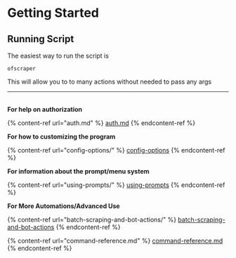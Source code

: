 # Getting Started

## Running Script

The easiest way to run the script is

```
ofscraper
```

This will allow you to to many actions without needed to pass any args

***

\
**For help on authorization**

{% content-ref url="auth.md" %}
[auth.md](auth.md)
{% endcontent-ref %}

**For how to customizing the program**

{% content-ref url="config-options/" %}
[config-options](config-options/)
{% endcontent-ref %}

**For information about the prompt/menu system**

{% content-ref url="using-prompts/" %}
[using-prompts](using-prompts/)
{% endcontent-ref %}

**For More Automations/Advanced Use**

{% content-ref url="batch-scraping-and-bot-actions/" %}
[batch-scraping-and-bot-actions](batch-scraping-and-bot-actions/)
{% endcontent-ref %}

{% content-ref url="command-reference.md" %}
[command-reference.md](command-reference.md)
{% endcontent-ref %}

